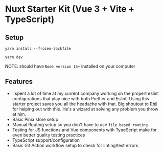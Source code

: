 # Nuxt Starter Kit (Vue 3 + Vite + TypeScript)

## Setup
```
yarn install --frozen-lockfile

yarn dev
```

NOTE: should have `Node version 16+` installed on your computer

## Features

- I spent a lot of time at my current company working on the propert eslint configurations that play nice with both Prettier and Eslint. Using this starter project saves you all the headache with that. Big shoutout to [Phil](https://github.com/philwhln) for helping out with this. He's a wizard at solving any problem you throw at him.
- Basic Pinia store setup
- Manual Routing setup so you don't have to use `file based routing`
- Testing for JS functions and Vue components with TypeScript make for even better quality testing practices
- TypeScript support/configuration
- Basic Git Action workflow setup to check for linting/test errors
